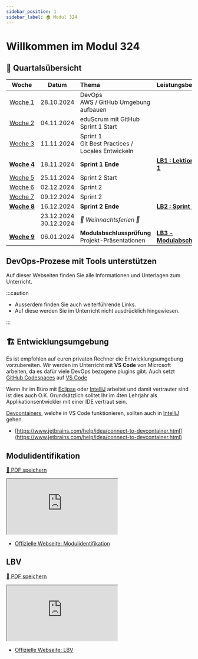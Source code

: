 ```yaml
---
sidebar_position: 1
sidebar_label: 🏠 Modul 324
---
```


# Willkommen im Modul 324

## :calendar: Quartalsübersicht

|                      Woche                       |            Datum            | Thema                                                  | Leistungsbewertung                                            |
| :----------------------------------------------: | :-------------------------: | :----------------------------------------------------- | :------------------------------------------------------------ |
|   [Woche&nbsp;1](./lektionen/woche01/index.md)   |         28.10.2024          | DevOps <br/> AWS / GitHub Umgebung aufbauen            |                                                               |
|   [Woche&nbsp;2](./lektionen/woche02/index.md)   |         04.11.2024          | eduScrum mit GitHub <br/> Sprint 1 Start               |                                                               |
|   [Woche&nbsp;3](./lektionen/woche03/index.md)   |         11.11.2024          | Sprint 1 <br/> Git Best Practices / Locales Entwickeln |                                                               |
| [**Woche&nbsp;4**](./lektionen/woche04/index.md) |         18.11.2024          | **Sprint 1 Ende**                                      | [**LB1 : Lektion 1 / Sprint 1**](/docs/beurteilungen/LB1.md)  |
|   [Woche&nbsp;5](./lektionen/woche05/index.md)   |         25.11.2024          | Sprint 2 Start                                         |                                                               |
|   [Woche&nbsp;6](./lektionen/woche06/index.md)   |         02.12.2024          | Sprint 2                                               |                                                               |
|   [Woche&nbsp;7](./lektionen/woche07/index.md)   |         09.12.2024          | Sprint 2                                               |                                                               |
| [**Woche&nbsp;8**](./lektionen/woche08/index.md) |         16.12.2024          | **Sprint 2 Ende**                                      | [**LB2 : Sprint 2**](/docs/beurteilungen/LB2.md)              |
|                                                  | 23.12.2024 <br/> 30.12.2024 | _:star2: Weihnachtsferien :star2:_                     |                                                               |
| [**Woche&nbsp;9**](./lektionen/woche09/index.md) |         06.01.2024          | **Modulabschlussprüfung** <br/> Projekt-Präsentationen | [**LB3 - Modulabschlussprüfung**](/docs/beurteilungen/LB3.md) |

## DevOps-Prozese mit Tools unterstützen

Auf dieser Webseiten finden Sie alle Informationen und Unterlagen zum
Unterricht.

:::caution

- Ausserdem finden Sie auch weiterführende Links.
- Auf diese werden Sie im Unterricht nicht ausdrücklich hingewiesen.

:::

## :building_construction: Entwicklungsumgebung

Es ist empfohlen auf euren privaten Rechner die Entwicklungsumgebung
vorzubereiten. Wir werden im Unterricht mit **VS Code** von Microsoft arbeiten,
da es dafür viele DevOps bezogene plugins gibt. Auch setzt
[GitHub Codespaces](https://github.com/features/codespaces) auf
[VS Code](https://code.visualstudio.com/)

Wenn Ihr im Büro mit [Eclipse](https://www.eclipse.org/downloads/) oder
[IntelliJ](https://www.jetbrains.com/idea/) arbeitet und damit vertrauter sind
ist dies auch O.K. Grundsätzlich solltet Ihr im 4ten Lehrjahr als
Applikationsentwickler mit einer IDE vertraut sein.

[Devcontainers](https://containers.dev/), welche in VS Code funktionieren,
sollten auch in [IntelliJ](https://www.jetbrains.com/idea/) gehen.

- [https://www.jetbrains.com/help/idea/connect-to-devcontainer.html](https://www.jetbrains.com/help/idea/connect-to-devcontainer.html)

## Modulidentifikation

[:floppy_disk: PDF speichern](https://modulbaukasten.ch/Module/319_1_Applikationen%20entwerfen%20und%20implementieren.pdf)

<iframe src="https://modulbaukasten.ch/Module/324_1_DevOps-Prozesse%20mit%20Tools%20unterst%C3%BCtzen.pdf"></iframe>

- [Offizielle Webseite: Modulidentifikation](https://www.modulbaukasten.ch/module/324)

## LBV

[:floppy_disk: PDF speichern](https://www.modulbaukasten.ch/Module/319_1_Applikationen%20entwerfen%20und%20implementieren.pdf)

<iframe src="https://modulbaukasten.ch/Module/324_1_DevOps-Prozesse%20mit%20Tools%20unterst%C3%BCtzen.pdf"></iframe>

- [Offizielle Webseite: LBV](https://www.modulbaukasten.ch/module/324/2/de-DE?lbv=0)
